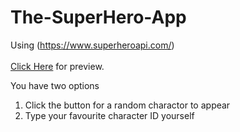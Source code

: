 # The-SuperHero-App
Using (https://www.superheroapi.com/) </br></br>
[Click Here](https://the-superhero-app-pranitmodi.netlify.app/) for preview.

You have two options
1. Click the button for a random charactor to appear
2. Type your favourite character ID yourself

